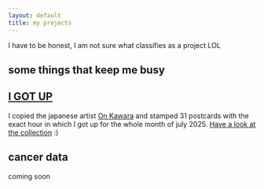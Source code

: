 ```yaml
---
layout: default
title: my projects
---
```


I have to be honest, I am not sure what classifies as a project LOL

## some things that keep me busy
## [I GOT UP](/pages/i-got-up/)
I copied the japanese artist [On Kawara](https://onkawara.co.uk/styled-96/) and stamped 31 postcards with the exact hour in which I got up for the whole month of july 2025. [Have a look at the collection](/pages/i-got-up/) :)

## cancer data
coming soon
